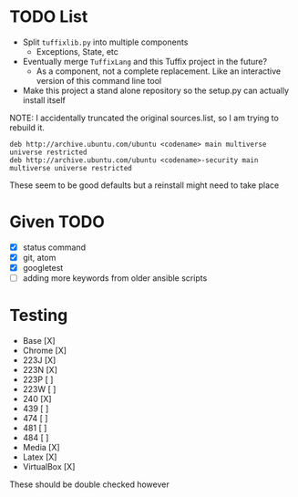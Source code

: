 # TODO List

- Split `tuffixlib.py` into multiple components
  * Exceptions, State, etc
- Eventually merge `TuffixLang` and this Tuffix project in the future?
  - As a component, not a complete replacement. Like an interactive version of this command line tool
- Make this project a stand alone repository so the setup.py can actually install itself

NOTE: I accidentally truncated the original sources.list, so I am trying to rebuild it.

```
deb http://archive.ubuntu.com/ubuntu <codename> main multiverse universe restricted
deb http://archive.ubuntu.com/ubuntu <codename>-security main multiverse universe restricted
```
These seem to be good defaults but a reinstall might need to take place

# Given TODO

- [X] status command
- [X] git, atom
- [X] googletest
- [ ] adding more keywords from older ansible scripts

# Testing
- Base [X]
- Chrome [X]
- 223J [X]
- 223N [X]
- 223P [  ]
- 223W [  ]
- 240 [X]
- 439 [  ]
- 474 [  ]
- 481 [  ]
- 484 [  ]
- Media [X]
- Latex [X]
- VirtualBox [X]

These should be double checked however
